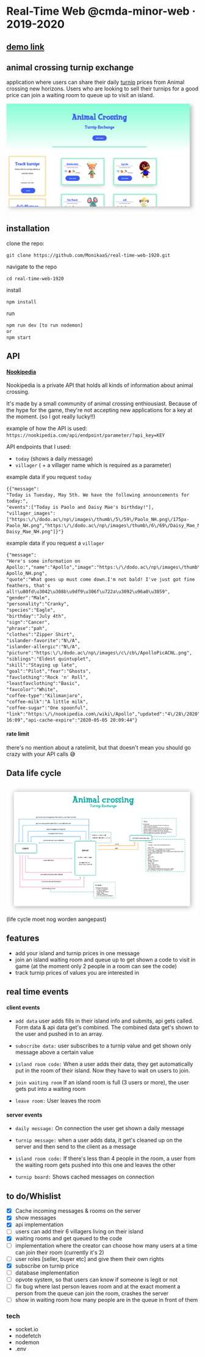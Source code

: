 # Real-Time Web @cmda-minor-web · 2019-2020

## [demo link](https://acnh-turnip-exchange.herokuapp.com/)

## animal crossing turnip exchange

application where users can share their daily [turnip](https://www.gamesradar.com/animal-crossing-new-horizons-turnips/) prices from Animal crossing new horizons. Users who are looking to sell their turnips for a good price can join a waiting room to queue up to visit an island.

![met afbeelding](./public/app-example.png)

## installation

clone the repo:

```
git clone https://github.com/MonikaaS/real-time-web-1920.git
```

navigate to the repo

```
cd real-time-web-1920
```

install

```
npm install
```

run

```
npm run dev [to run nodemon]
or
npm start
```

## API

#### [Nookipedia](https://nookipedia.com/api/)

Nookipedia is a private API that holds all kinds of information about animal crossing.

It's made by a small community of animal crossing enthiousiast. Because of the hype for the game, they're not accepting new applications for a key at the moment. (so I got really lucky!!)

example of how the API is used:
`https://nookipedia.com/api/endpoint/parameter/?api_key=KEY`

API endpoints that I used:

- `today` (shows a daily message)
- `villager` ( + a villager name which is required as a parameter)

example data if you request `today`

```
{{"message":
"Today is Tuesday, May 5th. We have the following announcements for today:",
"events":["Today is Paolo and Daisy Mae's birthday!"],
"villager_images":["https:\/\/dodo.ac\/np\/images\/thumb\/5\/59\/Paolo_NH.png\/175px-Paolo_NH.png","https:\/\/dodo.ac\/np\/images\/thumb\/6\/69\/Daisy_Mae_NH.png\/175px-Daisy_Mae_NH.png"]}"}
```

example data if you request a `villager`

```
{"message":
"Here's some information on Apollo:","name":"Apollo","image":"https:\/\/dodo.ac\/np\/images\/thumb\/2\/28\/Apollo_NH.png\/175px-Apollo_NH.png",
"quote":"What goes up must come down.I'm not bald! I've just got fine feathers, that's all!\u80fd\u3042\u308b\u9df9\u306f\u722a\u3092\u96a0\u3059",
"gender":"Male",
"personality":"Cranky",
"species":"Eagle",
"birthday":"July 4th",
"sign":"Cancer",
"phrase":"pah",
"clothes":"Zipper Shirt",
"islander-favorite":"N\/A",
"islander-allergic":"N\/A",
"picture":"https:\/\/dodo.ac\/np\/images\/c\/cb\/ApolloPicACNL.png",
"siblings":"Eldest quintuplet",
"skill":"Staying up late",
"goal":"Pilot","fear":"Ghosts",
"favclothing":"Rock 'n' Roll",
"leastfavclothing":"Basic",
"favcolor":"White",
"coffee-type":"Kilimanjaro",
"coffee-milk":"A little milk",
"coffee-sugar":"One spoonful",
"link":"https:\/\/nookipedia.com\/wiki\/Apollo","updated":"4\/28\/2020","cached":"05\/5\/2020 16:09","api-cache-expire":"2020-05-05 20:09:44"}
```

#### rate limit

there's no mention about a ratelimit, but that doesn't mean you should go crazy with your API calls 😅

## Data life cycle

![met afbeelding](./public/turnip-exchange-data-life-cycle-2.jpg)
(life cycle moet nog worden aangepast)

## features

- add your island and turnip prices in one message
- join an island waiting room and queue up to get shown a code to visit in game (at the moment only 2 people in a room can see the code)
- track turnip prices of values you are interested in

## real time events

#### client events

- `add data`
  user adds fills in their island info and submits, api gets called. Form data & api data get's combined. The combined data get's shown to the user and pushed in to an array.

- `subscribe data:`
  user subscribes to a turnip value and get shown only message above a certain value

- `island room code:`
  When a user adds their data, they get automatically put in the room of their island. Now they have to wait on users to join.

- `join waiting room`
  If an island room is full (3 users or more), the user gets put into a waiting room

- `leave room:`
  User leaves the room

#### server events

- `daily message:`
  On connection the user get shown a daily message
- `turnip message:`
  when a user adds data, it get's cleaned up on the server and then send to the client as a message
- `island room code:`
  If there's less than 4 people in the room, a user from the waiting room gets pushed into this one and leaves the other

- `turnip board:`
  Shows cached messages on connection

## to do/Whislist

- [x] Cache incoming messages & rooms on the server
- [x] show messages
- [x] api implementation
- [ ] users can add their 6 villagers living on their island
- [x] waiting rooms and get queued to the code
- [ ] implementation where the creator can choose how many users at a time can join their room (currently it's 2)
- [ ] user roles [seller, buyer etc] and give them their own rights
- [x] subscribe on turnip price
- [ ] database implementation
- [ ] opvote system, so that users can know if someone is legit or not
- [ ] fix bug where last person leaves room and at the exact moment a person from the queue can join the room, crashes the server
- [ ] show in waiting room how many people are in the queue in front of them

### tech

- socket.io
- nodefetch
- nodemon
- .env

